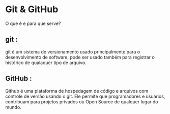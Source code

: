# Git & GitHub

O que é e para que serve?

## git :

git é um sistema de versionamento usado principalmente para o desenvolvimento de software, pode ser usado também para registrar o histórico de qualaquer tipo de arquivo.

## GitHub :

Github é uma plataforma de hospedagem de código e arquivos com controle de versão usando o git. Ele permite que programadores e usuários, contribuam para projetos privados ou Open Source de qualquer lugar do mundo.